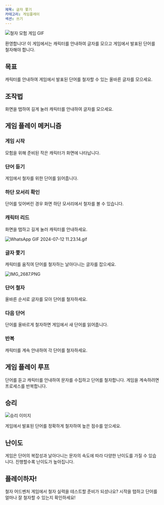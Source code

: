 ```yaml
---
제목: 글자 쫓기
카테고리: 게임플레이
섹션: 쓰기
---
```

![철자 모험 게임 GIF](https://help.Studycat.com/hc/article_attachments/34964422592281)

환영합니다! 이 게임에서는 캐릭터를 안내하여 글자를 모으고 게임에서 발표된 단어를 철자해야 합니다.

## 목표

캐릭터를 안내하여 게임에서 발표된 단어를 철자할 수 있는 올바른 글자를 모으세요.

## 조작법

화면을 탭하여 길게 눌러 캐릭터를 안내하여 글자를 모으세요.

## 게임 플레이 메커니즘

### 게임 시작

모험을 위해 준비된 작은 캐릭터가 화면에 나타납니다.

### 단어 듣기

게임에서 철자를 위한 단어를 읽어줍니다.

### 하단 모서리 확인

단어를 잊어버린 경우 화면 하단 모서리에서 철자를 볼 수 있습니다.

### 캐릭터 리드

화면을 탭하고 길게 눌러 캐릭터를 안내하세요.

![WhatsApp GIF 2024-07-12 11.23.14.gif](https://help.Studycat.com/hc/article_attachments/34964428229401)

### 글자 쫓기

캐릭터를 움직여 단어를 철자하는 날아다니는 글자를 잡으세요.

![IMG_2687.PNG](https://help.Studycat.com/hc/article_attachments/34824459449625)

### 단어 철자

올바른 순서로 글자를 모아 단어를 철자하세요.

### 다음 단어

단어를 올바르게 철자하면 게임에서 새 단어를 읽어줍니다.

### 반복

캐릭터를 계속 안내하여 각 단어를 철자하세요.

## 게임 플레이 루프

단어를 듣고 캐릭터를 안내하여 문자를 수집하고 단어를 철자합니다. 게임을 계속하려면 프로세스를 반복합니다.

## 승리

![승리 이미지](https://help.Studycat.com/hc/article_attachments/34964428232601)

게임에서 발표된 단어를 정확하게 철자하여 높은 점수를 얻으세요.

## 난이도

게임은 단어의 복잡성과 날아다니는 문자의 속도에 따라 다양한 난이도를 가질 수 있습니다. 진행할수록 난이도가 높아집니다.

## 플레이하자!

철자 어드벤처 게임에서 철자 실력을 테스트할 준비가 되셨나요? 시작을 탭하고 단어를 얼마나 잘 철자할 수 있는지 확인하세요!